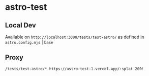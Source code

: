 # astro-test

## Local Dev

Available on `http://localhost:3000/tests/test-astro/` as defined in `astro.config.mjs` | `base`

## Proxy

```
/tests/test-astro/* https://astro-test-1.vercel.app/:splat 200!
```
